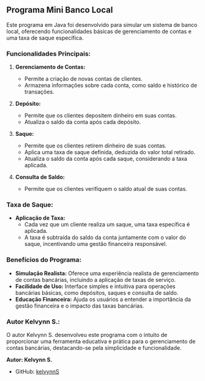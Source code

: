## Programa Mini Banco Local

Este programa em Java foi desenvolvido para simular um sistema de banco local, oferecendo funcionalidades básicas de gerenciamento de contas e uma taxa de saque específica.

### Funcionalidades Principais:

1. **Gerenciamento de Contas:**
   - Permite a criação de novas contas de clientes.
   - Armazena informações sobre cada conta, como saldo e histórico de transações.

2. **Depósito:**
   - Permite que os clientes depositem dinheiro em suas contas.
   - Atualiza o saldo da conta após cada depósito.

3. **Saque:**
   - Permite que os clientes retirem dinheiro de suas contas.
   - Aplica uma taxa de saque definida, deduzida do valor total retirado.
   - Atualiza o saldo da conta após cada saque, considerando a taxa aplicada.

4. **Consulta de Saldo:**
   - Permite que os clientes verifiquem o saldo atual de suas contas.

### Taxa de Saque:

- **Aplicação de Taxa:**
  - Cada vez que um cliente realiza um saque, uma taxa específica é aplicada.
  - A taxa é subtraída do saldo da conta juntamente com o valor do saque, incentivando uma gestão financeira responsável.

### Benefícios do Programa:

- **Simulação Realista:** Oferece uma experiência realista de gerenciamento de contas bancárias, incluindo a aplicação de taxas de serviço.
- **Facilidade de Uso:** Interface simples e intuitiva para operações bancárias básicas, como depósitos, saques e consulta de saldo.
- **Educação Financeira:** Ajuda os usuários a entender a importância da gestão financeira e o impacto das taxas bancárias.

### Autor Kelvynn S.:

O autor Kelvynn S. desenvolveu este programa com o intuito de proporcionar uma ferramenta educativa e prática para o gerenciamento de contas bancárias, destacando-se pela simplicidade e funcionalidade.

**Autor: Kelvynn S.**
- GitHub: [kelvynnS](https://github.com/kelvynS)
